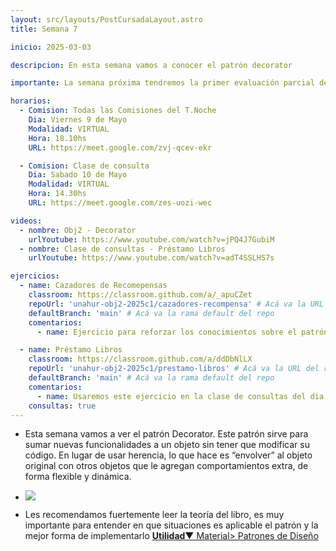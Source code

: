 ```yaml
---
layout: src/layouts/PostCursadaLayout.astro
title: Semana 7

inicio: 2025-03-03

descripcion: En esta semana vamos a conocer el patrón decorator

importante: La semana próxima tendremos la primer evaluación parcial de la materia, el día viernes 16/5.

horarios:
  - Comision: Todas las Comisiones del T.Noche
    Dia: Viernes 9 de Mayo
    Modalidad: VIRTUAL
    Hora: 18.10hs
    URL: https://meet.google.com/zvj-qcev-ekr

  - Comision: Clase de consulta
    Dia: Sabado 10 de Mayo
    Modalidad: VIRTUAL
    Hora: 14.30hs
    URL: https://meet.google.com/zes-uozi-wec

videos:
  - nombre: Obj2 - Decorator
    urlYoutube: https://www.youtube.com/watch?v=jPQ4J7GubiM
  - nombre: Clase de consultas - Préstamo Libros
    urlYoutube: https://www.youtube.com/watch?v=adT4SSLHS7s

ejercicios:
  - name: Cazadores de Recomepensas
    classroom: https://classroom.github.com/a/_apuCZet
    repoUrl: 'unahur-obj2-2025c1/cazadores-recompensa' # Acá va la URL del repo sin el "https://github.com/"
    defaultBranch: 'main' # Acá va la rama default del repo
    comentarios:
      - name: Ejercicio para reforzar los conocimientos sobre el patrón decorator

  - name: Préstamo Libros
    classroom: https://classroom.github.com/a/ddDbNlLX
    repoUrl: 'unahur-obj2-2025c1/prestamo-libros' # Acá va la URL del repo sin el "https://github.com/"
    defaultBranch: 'main' # Acá va la rama default del repo
    comentarios:
      - name: Usaremos este ejercicio en la clase de consultas del dia sabado 10/05
    consultas: true
---
```


- Esta semana vamos a ver el patrón Decorator. Este patrón sirve para sumar nuevas funcionalidades a un objeto sin tener que modificar su código. En lugar de usar herencia, lo que hace es “envolver” al objeto original con otros objetos que le agregan comportamientos extra, de forma flexible y dinámica.

- <div ><img src="https://www.cs.unc.edu/~stotts/GOF/hires/Pictures/decor064.gif"></img></div>

- Les recomendamos fuertemente leer la teoría del libro, es muy importante para entender en que situaciones es aplicable el patrón y la mejor forma de implementarlo <a href="/material#estructurales" target="_blank">**Utilidad**▼ Material> Patrones de Diseño</a>
